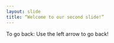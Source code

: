 ```yaml
---
layout: slide
title: “Welcome to our second slide!”
---
```

To go back:
Use the left arrow to go back!
